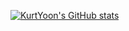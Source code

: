 [![KurtYoon's GitHub stats](https://github-readme-stats.vercel.app/api?username=KurtYoon)](https://github.com/KurtYoon/github-readme-stats)

